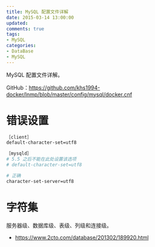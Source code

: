 ```yaml
---
title: MySQL 配置文件详解
date: 2015-03-14 13:00:00
updated:
comments: true
tags:
- MySQL
categories:
- DataBase
- MySQL
---
```


MySQL 配置文件详解。

GitHub：https://github.com/khs1994-docker/lnmp/blob/master/config/mysql/docker.cnf

<!--more-->

# 错误设置

```bash
［client］
default-character-set=utf8

［mysqld］
# 5.5 之后不能在此处设置该选项
# default-character-set=utf8

# 正确
character-set-server=utf8
```

# 字符集

服务器级、数据库级、表级、列级和连接级。

* https://www.2cto.com/database/201302/189920.html
